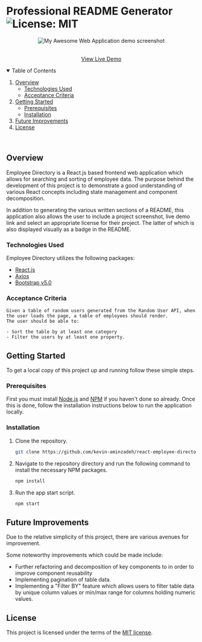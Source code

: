 # Professional README Generator ![License: MIT](https://img.shields.io/badge/License-MIT-yellow.svg)

<p align="center">
  <img src="./public/assets/img/demo.gif" alt="My Awesome Web Application demo screenshot">
</p>
<p align="center">

  <p align="center">
    <br />
    <a href="#">View Live Demo</a>
  </p>
</p>

<!-- TABLE OF CONTENTS -->
<details open="open">
  <summary>Table of Contents</summary>
  <ol>
    <li>
      <a href="#overview">Overview</a>
      <ul>
        <li><a href="#technologies-used">Technologies Used</a></li>
        <li><a href="#acceptance-criteria">Acceptance Criteria</a></li>
      </ul>
    </li>
    <li>
      <a href="#getting-started">Getting Started</a>
      <ul>
        <li><a href="#prerequisites">Prerequisites</a></li>
        <li><a href="#installation">Installation</a></li>
      </ul>
    </li>
    <li><a href="#future-improvements">Future Improvements</a></li>
    <li><a href="#license">License</a></li>
  </ol>
</details>
<br>

## Overview

Employee Directory is a React.js based frontend web application which allows for searching and sorting of employee data. The purpose behind the development of this project is to demonstrate a good understanding of various React concepts including state management and component decomposition.

In addition to generating the various written sections of a README, this application also allows the user to include a project screenshot, live demo link and select an appropriate license for their project. The latter of which is also displayed visually as a badge in the README.

### Technologies Used

Employee Directory utilizes the following packages:

- [React.js](https://reactjs.org/)
- [Axios](https://axios-http.com/)
- [Bootstrap v5.0](https://github.com/SBoudrias/Inquirer.js#readme)

### Acceptance Criteria

```
Given a table of random users generated from the Random User API, when the user loads the page, a table of employees should render.
The user should be able to:

- Sort the table by at least one category
- Filter the users by at least one property.

```

## Getting Started

To get a local copy of this project up and running follow these simple steps.

### Prerequisites

First you must install [Node.js](https://nodejs.org/en/) and [NPM](https://www.npmjs.com/get-npm) if you haven't done so already. Once this is done, follow the installation instructions below to run the application locally.

### Installation

1. Clone the repository.
   ```sh
   git clone https://github.com/kevin-aminzadeh/react-employee-directory
   ```
2. Navigate to the repository directory and run the following command to install the necessary NPM packages.
   ```sh
   npm install
   ```
3. Run the app start script.
   ```sh
   npm start
   ```

## Future Improvements

Due to the relative simplicity of this project, there are various avenues for improvement.

Some noteworthy improvements which could be made include:

- Further refactoring and decomposition of key components to in order to improve component reusability
- Implementing pagination of table data.
- Implementing a "Filter BY" feature which allows users to filter table data by unique column values or min/max range for columns holding numeric values.

## License

This project is licensed under the terms of the [MIT license](https://opensource.org/licenses/MIT).

